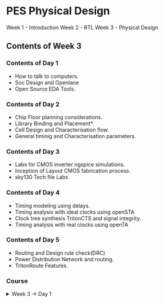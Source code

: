 # PES Physical Design
Week 1 - Introduction
Week 2 - RTL
Week 3 - Physical Design

## Contents of Week 3

### Contents of Day 1
* How to talk to computers.
* Soc Design and Openlane
* Open Source EDA Tools.

### Contents of Day 2
* Chip Floor planning considerations.
* Library Binding and Placement*
* Cell Design and Characterisation flow.
* General timinig and Characterisation parameters.

### Contents of Day 3
* Labs for CMOS inverter ngspice simulations.
* Inception of Layout CMOS fabrication process.
* sky130 Tech file Labs

### Contents of Day 4
* Timing modeling using delays.
* Timing analysis with ideal clocks using openSTA
* Clock tree synthesis TritonCTS and signal integrity.
* Timing analysis with real clocks using openTA
### Contents of Day 5
* Routing and Design rule check(DRC)
* Power Distribution Network and routing.
* TritonRoute Features.
  
### Course
</details><details>
   <summary>  Week 3 -> Day 1 </summary>

   ### How to talk to computers.
   Chip design 
   
   ![image](https://github.com/Shubhashree359/pes_pd/assets/142501263/a63f89c9-d705-4a6a-9057-e5d69cbfd519)
   
   let get inside a chip
   
   ![image](https://github.com/Shubhashree359/pes_pd/assets/142501263/270db554-ae5b-4077-8aeb-8b26f6dbc2a0)
   ![image](https://github.com/Shubhashree359/pes_pd/assets/142501263/392f63b6-3e0c-4f33-ac7a-790bc7017c7c)

   PADS - the ways signal comes inside or goes outside
   
CORE - all the digital logic recides

DIE - size of the chip

Foundry IP's - PLL,adc,dac,sram

foundry - factory where chip get manufactured

macros - Soc, SPI

ISA the way we talk to the computer

How to run a C Program on a cpu, there is a certain flow

RISC Architecture -> Implementation(RTL) -> Layout

C program -> Assemble Level program -> Machine level program

![image](https://github.com/Shubhashree359/pes_pd/assets/142501263/0ef7bac7-76fc-4991-94cc-065b2c3bc55e)

Applicatioin software -> System software -> Hardware

System software has complier and assembler

OS handles IO Operation, allocates memory ans low level system functions.

Application --> OS --> C code --> Complier --> ISA --> Assembler --> Binary Code --> Hardware

